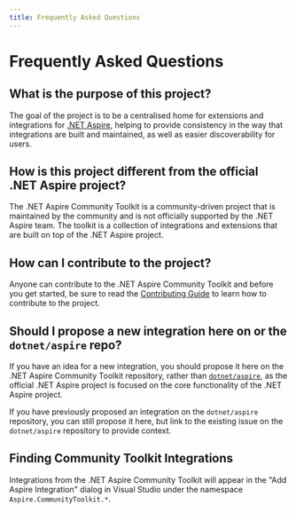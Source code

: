 ```yaml
---
title: Frequently Asked Questions
---
```


# Frequently Asked Questions

## What is the purpose of this project?

The goal of the project is to be a centralised home for extensions and integrations for [.NET Aspire](https://aka.ms/dotnet/aspire), helping to provide consistency in the way that integrations are built and maintained, as well as easier discoverability for users.

## How is this project different from the official .NET Aspire project?

The .NET Aspire Community Toolkit is a community-driven project that is maintained by the community and is not officially supported by the .NET Aspire team. The toolkit is a collection of integrations and extensions that are built on top of the .NET Aspire project.

## How can I contribute to the project?

Anyone can contribute to the .NET Aspire Community Toolkit and before you get started, be sure to read the [Contributing Guide](contributing.md) to learn how to contribute to the project.

## Should I propose a new integration here on or the `dotnet/aspire` repo?

If you have an idea for a new integration, you should propose it here on the .NET Aspire Community Toolkit repository, rather than [`dotnet/aspire`](https://github.com/dotnet/aspire), as the official .NET Aspire project is focused on the core functionality of the .NET Aspire project.

If you have previously proposed an integration on the `dotnet/aspire` repository, you can still propose it here, but link to the existing issue on the `dotnet/aspire` repository to provide context.

## Finding Community Toolkit Integrations

Integrations from the .NET Aspire Community Toolkit will appear in the "Add Aspire Integration" dialog in Visual Studio under the namespace `Aspire.CommunityToolkit.*`.

